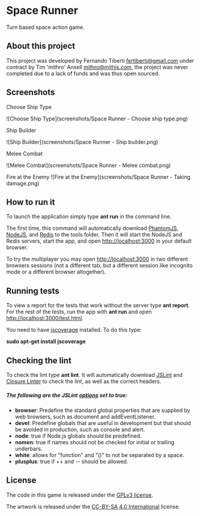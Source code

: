 Space Runner
===========
Turn based space action game.

About this project
------------------

This project was developed by Fernando Tiberti <fertiberti@gmail.com> under contract by Tim 'mithro' Ansell <mithro@mithis.com>, the project was never completed due to a lack of funds and was thus open sourced.

Screenshots
-----------

Choose Ship Type

![Choose Ship Type](screenshots/Space Runner - Choose ship type.png)

Ship Builder

![Ship Builder](screenshots/Space Runner - Ship builder.png)

Melee Combat

![Melee Combat](screenshots/Space Runner - Melee combat.png)

Fire at the Enemy
![Fire at the Enemy](screenshots/Space Runner - Taking damage.png)

How to run it
-------------

To launch the application simply type **ant run** in the command line.

The first time, this command will automatically download [PhantomJS](http://phantomjs.org/), [NodeJS](http://nodejs.org/), and [Redis](http://redis.io/) to the tools folder. Then it will start the NodeJS and Redis servers, start the app, and open [http://localhost:3000](http://localhost:3000) in your default browser.

To try the multiplayer you may open [http://localhost:3000](http://localhost:3000) in two different browsers sessions (not a different tab, but a different session like incognito mode or a different browser altogether).

Running tests
-------------

To view a report for the tests that work without the server type **ant report**. For the rest of the tests, run the app with **ant run** and open [http://localhost:3000/test.html](http://localhost:3000/test.html).

You need to have [jscoverage](http://siliconforks.com/jscoverage/) installed. To do this type:

**sudo apt-get install jscoverage**

Checking the lint
-----------------

To check the lint type **ant lint**. It will automatically download [JSLint](http://www.jslint.com/) and [Closure Linter](https://developers.google.com/closure/utilities/) to check the lint, as well as the correct headers.

##### The following are the JSLint [options](http://www.jslint.com/lint.html#options) set to true:

  * **browser**: Predefine the standard global properties that are supplied by web browsers, such as document and addEventListener.
  * **devel**: Predefine globals that are useful in development but that should be avoided in production, such as console and alert.
  * **node**: true if Node.js globals should be predefined.
  * **nomen**: true if names should not be checked for initial or trailing underbars.
  * **white**: allows for "function" and "()" to not be separated by a space.
  * **plusplus**: true if ++ and -- should be allowed.

License
-------

The code in this game is released under the [GPLv3 license](https://www.gnu.org/licenses/gpl-3.0.en.html).

The artwork is released under the [CC-BY-SA 4.0 International](https://creativecommons.org/licenses/by-sa/4.0/) license.
